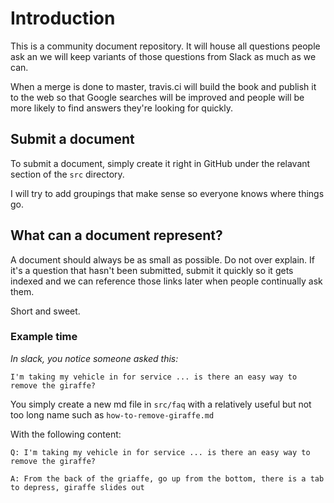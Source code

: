 # Introduction
This is a community document repository.
It will house all questions people ask an we will keep variants of those questions from Slack as much as we can.

When a merge is done to master, travis.ci will build the book and publish it to the web so that Google searches will be improved and people will be more likely to find answers they're looking for quickly.

## Submit a document
To submit a document, simply create it right in GitHub under the relavant section of the `src` directory.

I will try to add groupings that make sense so everyone knows where things go.

## What can a document represent?
A document should always be as small as possible.
Do not over explain.
If it's a question that hasn't been submitted, submit it quickly so it gets indexed and we can reference those links later when people continually ask them.

Short and sweet.

### Example time
*In slack, you notice someone asked this:*

    I'm taking my vehicle in for service ... is there an easy way to remove the giraffe?
  
You simply create a new md file in `src/faq` with a relatively useful but not too long name such as `how-to-remove-giraffe.md`

With the following content:

```
Q: I'm taking my vehicle in for service ... is there an easy way to remove the giraffe?

A: From the back of the griaffe, go up from the bottom, there is a tab to depress, giraffe slides out
```
